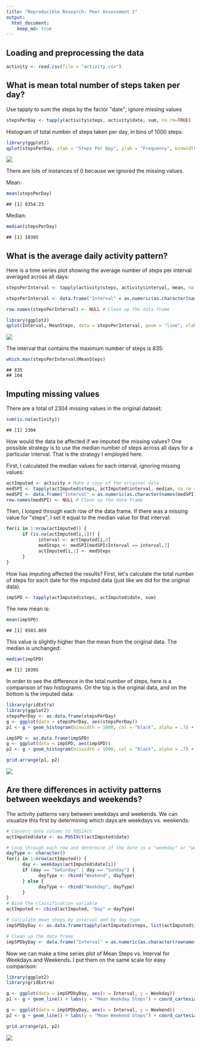 ```yaml
---
title: "Reproducible Research: Peer Assessment 1"
output: 
  html_document:
    keep_md: true
---
```



## Loading and preprocessing the data

```r
activity <- read.csv(file = "activity.csv")
```


## What is mean total number of steps taken per day?

Use tapply to sum the steps by the factor "date"; ignore missing values

```r
stepsPerDay <- tapply(activity$steps, activity$date, sum, na.rm=TRUE)
```

Histogram of total number of steps taken per day, in bins of 1000 steps:

```r
library(ggplot2)
qplot(stepsPerDay, xlab = "Steps Per Day", ylab = "Frequency", binwidth = 1000, col = I("black"), alpha = I(0.7))
```

![](PA1_template_files/figure-html/unnamed-chunk-2-1.png)<!-- -->

There are lots of instances of 0 because we ignored the missing values.

Mean:

```r
mean(stepsPerDay)
```

```
## [1] 9354.23
```

Median:

```r
median(stepsPerDay)
```

```
## [1] 10395
```


## What is the average daily activity pattern?
Here is a time series plot showing the average number of steps per interval averaged across all days:


```r
stepsPerInterval <- tapply(activity$steps, activity$interval, mean, na.rm = TRUE)

stepsPerInterval <- data.frame("Interval" = as.numeric(as.character(names(stepsPerInterval))), "MeanSteps" = stepsPerInterval)

row.names(stepsPerInterval) <- NULL # Clean up the data frame

library(ggplot2)
qplot(Interval, MeanSteps, data = stepsPerInterval, geom = "line", xlab = "Interval", ylab = "Avg. Steps")
```

![](PA1_template_files/figure-html/unnamed-chunk-5-1.png)<!-- -->

The interval that contains the maximum number of steps is 835:

```r
which.max(stepsPerInterval$MeanSteps)
```

```
## 835 
## 104
```


## Imputing missing values
There are a total of 2304 missing values in the original dataset:

```r
sum(is.na(activity))
```

```
## [1] 2304
```

How would the data be affected if we imputed the missing values? One possible strategy is to use the median number of steps across all days for a particular interval. That is the strategy I employed here.

First, I calculated the median values for each interval, ignoring missing values:

```r
actImputed <- activity # Make a copy of the original data
medSPI <- tapply(actImputed$steps, actImputed$interval, median, na.rm = TRUE)
medSPI <- data.frame("Interval" = as.numeric(as.character(names(medSPI))), "MedSteps" = medSPI)
row.names(medSPI) <- NULL # Clean up the data frame
```

Then, I looped through each row of the data frame. If there was a missing value for "steps", I set it equal to the median value for that interval:

```r
for(i in 1:nrow(actImputed)) {
      if (is.na(actImputed[i,1])) {
            interval <- actImputed[i,3]
            medSteps <- medSPI[medSPI$Interval == interval,2]
            actImputed[i,1] <- medSteps
      }
}
```

How has imputing affected the results? First, let's calculate the total number of steps for each date for the imputed data (just like we did for the original data).

```r
impSPD <- tapply(actImputed$steps, actImputed$date, sum)
```

The new mean is:

```r
mean(impSPD)
```

```
## [1] 9503.869
```
This value is slightly higher than the mean from the original data. The median is unchanged:

```r
median(impSPD)
```

```
## [1] 10395
```

In order to see the difference in the total number of steps, here is a comparison of two histograms. On the top is the original data, and on the bottom is the imputed data:

```r
library(gridExtra)
library(ggplot2)
stepsPerDay <- as.data.frame(stepsPerDay)
g <- ggplot(data = stepsPerDay, aes(stepsPerDay))
p1 <- g + geom_histogram(binwidth = 1000, col = "black", alpha = .7) + labs(x = "Steps Per Day", y = "Frequency", title = "Original Data (Has Missing Values)") + coord_cartesian(ylim = c(0,10))

impSPD <- as.data.frame(impSPD)
g <- ggplot(data = impSPD, aes(impSPD))
p2 <- g + geom_histogram(binwidth = 1000, col = "black", alpha = .7) + labs(x = "Steps Per Day", y = "Frequency", title = "Imputed Data") + coord_cartesian(ylim = c(0,10))

grid.arrange(p1, p2)
```

![](PA1_template_files/figure-html/unnamed-chunk-13-1.png)<!-- -->


## Are there differences in activity patterns between weekdays and weekends?
The activity patterns vary between weekdays and weekends. We can visualize this first by determining which days are weekdays vs. weekends:


```r
# Convert date column to POSIXct
actImputed$date <- as.POSIXct(actImputed$date)

# Loop through each row and determine if the date is a "weekday" or "weekend"
dayType <- character()
for(i in 1:nrow(actImputed)) {
      day <- weekdays(actImputed$date[i])
      if (day == "Saturday" | day == "Sunday") {
            dayType <- rbind("Weekend", dayType)
      } else {
            dayType <- rbind("Weekday", dayType)
      }
}
# Bind the classification variable
actImputed <- cbind(actImputed, "Day" = dayType)

# Calculate mean steps by interval and by day type
impSPDbyDay <- as.data.frame(tapply(actImputed$steps, list(actImputed$interval, actImputed$Day), mean))

# Clean up the data frame
impSPDbyDay <- data.frame("Interval" = as.numeric(as.character(rownames(impSPDbyDay))), "Weekday" = impSPDbyDay$Weekday, "Weekend" = impSPDbyDay$Weekend)
```

Now we can make a time series plot of Mean Steps vs. Interval for Weekdays and Weekends. I put them on the same scale for easy comparison:

```r
library(ggplot2)
library(gridExtra)

g <- ggplot(data = impSPDbyDay, aes(x = Interval, y = Weekday))
p1 <- g + geom_line() + labs(y = "Mean Weekday Steps") + coord_cartesian(ylim = c(0,200))

g <- ggplot(data = impSPDbyDay, aes(x = Interval, y = Weekend))
p2 <- g + geom_line() + labs(y = "Mean Weekend Steps") + coord_cartesian(ylim = c(0,200))

grid.arrange(p1, p2)
```

![](PA1_template_files/figure-html/unnamed-chunk-15-1.png)<!-- -->

